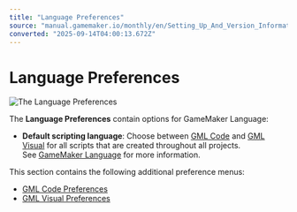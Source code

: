 ```yaml
---
title: "Language Preferences"
source: "manual.gamemaker.io/monthly/en/Setting_Up_And_Version_Information/IDE_Preferences/Language_Preferences.htm"
converted: "2025-09-14T04:00:13.672Z"
---
```


# Language Preferences

![The Language Preferences](../../assets/Images/Setup_And_Version/Preferences/Language_GML_Prefs.png)

The **Language Preferences** contain options for GameMaker Language:

-   **Default scripting language**: Choose between [GML Code](../../GameMaker_Language/GameMaker_Language_Index.md) and [GML Visual](../../Drag_And_Drop/Drag_And_Drop_Index.md) for all scripts that are created throughout all projects. See [GameMaker Language](../../GameMaker_Language.md) for more information.

This section contains the following additional preference menus:

-   [GML Code Preferences](GML_Code_Preferences.md)
-   [GML Visual Preferences](GML_Visual_Preferences.md)